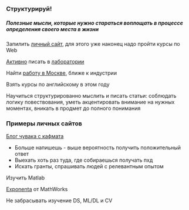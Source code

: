 <h3> Структурируй! </h3>
<style type="text/class">
	.block1 {
	width: 200px;
	padding: 5px;
	border: solid 1px black;
	float: left;
	}
</style>
<div class='block1'>
  <h5>
    Полезные мысли, которые нужно стараться воплощать в процессе определения своего места 
	в жизни
  </h5>
  <p>
    Запилить <a href='site_examples'>личный сайт</a>, 
	для этого уже наконец надо пройти курсы по Web
  </p>
  <p>
    <a href='action'>Активно</a> писать в 
	<a href='https://github.com/okapi75/PhD-info/blob/master/programs.md'>лаборатории</a>
  </p>
  <p>
    Найти <a href='job_Moscow'>работу в Москве</a>, 
	ближе к индустрии
  </p>
  <p>
    Взять курсы по английскому в этом году
  </p>
  <p>
    Научиться структурированно мыслить и писать статьи: соблюдать логику повествования,
	уметь акцентировать внимание на нужных моментах, вникать в продмет до полного понимания
  </p>
</div>

<div>
<h3> Примеры личных сайтов </h3>
<p>
<a href='#site_examples'>
</a>
  <a href='https://mtikhonov.com/blog'>
  Блог чувака с кафмата
  </a>
</p>
</div>

<div>
  <p> <a href='#action'></a>
    <ul>
	  <li>
	    Больше напишешь - выше вероятность получить положительный ответ
	  </li>
	  <li>
	    Выехать хоть раз туда, где собираешься получать пхд
	  </li>
	  <li>
	    Искать гранты, спрашивать людей с релевантным опытом
	  </li>
	</ul>
  </p>
</div>

<div>
  <a href='#job_Moscow'></a>
  <p>
    Изучить Matlab
  </p>
  <p>
    <a href="https://exponenta.ru/news/vakansiya-razrabotchik-sistem-svyazi">Exponenta</a> 
	от MathWorks
  </p>
  <p>
    Не забрасывать изучение DS, ML/DL и CV
  </p>
</div>